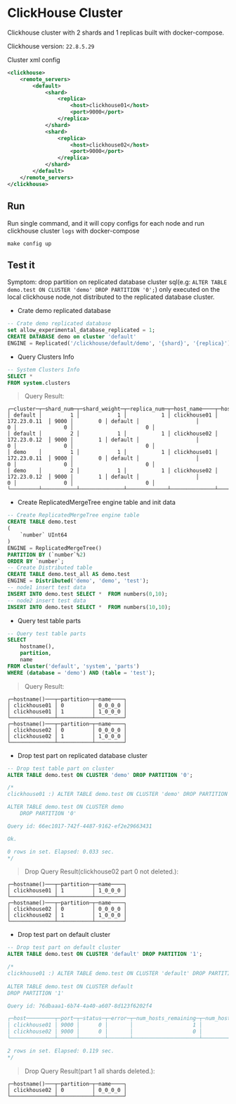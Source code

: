 # ClickHouse Cluster
Clickhouse cluster with 2 shards and 1 replicas built with docker-compose.

Clickhouse version: `22.8.5.29`

Cluster xml config
```xml
<clickhouse>
    <remote_servers>
        <default>
            <shard>
                <replica>
                    <host>clickhouse01</host>
                    <port>9000</port>
                </replica>
            </shard>
            <shard>
                <replica>
                    <host>clickhouse02</host>
                    <port>9000</port>
                </replica>
            </shard>
        </default>
    </remote_servers>
</clickhouse>
```
## Run
Run single command, and it will copy configs for each node and
run clickhouse cluster `logs` with docker-compose
```shell
make config up
```

## Test it
Symptom: drop partition on replicated database cluster sql(e.g: `ALTER TABLE demo.test ON CLUSTER 'demo' DROP PARTITION '0';`) only executed on the local clickhouse node,not distributed to the replicated database cluster.

- Crate demo replicated database
```sql
-- Crate demo replicated database
set allow_experimental_database_replicated = 1;
CREATE DATABASE demo on cluster 'default'
ENGINE = Replicated('/clickhouse/default/demo', '{shard}', '{replica}');
```

- Query Clusters Info
```sql
-- System Clusters Info
SELECT *
FROM system.clusters
```
> Query Result:
```
┌─cluster─┬─shard_num─┬─shard_weight─┬─replica_num─┬─host_name────┬─host_address─┬─port─┬─is_local─┬─user────┬─default_database─┬─errors_count─┬─slowdowns_count─┬─estimated_recovery_time─┐
│ default │         1 │            1 │           1 │ clickhouse01 │ 172.23.0.11  │ 9000 │        0 │ default │                  │            0 │               0 │                       0 │
│ default │         2 │            1 │           1 │ clickhouse02 │ 172.23.0.12  │ 9000 │        1 │ default │                  │            0 │               0 │                       0 │
│ demo    │         1 │            1 │           1 │ clickhouse01 │ 172.23.0.11  │ 9000 │        0 │ default │                  │            0 │               0 │                       0 │
│ demo    │         2 │            1 │           1 │ clickhouse02 │ 172.23.0.12  │ 9000 │        1 │ default │                  │            0 │               0 │                       0 │
└─────────┴───────────┴──────────────┴─────────────┴──────────────┴──────────────┴──────┴──────────┴─────────┴──────────────────┴──────────────┴─────────────────┴─────────────────────────┘
```

- Create ReplicatedMergeTree engine table and init data
```sql
-- Create ReplicatedMergeTree engine table
CREATE TABLE demo.test
(
    `number` UInt64
)
ENGINE = ReplicatedMergeTree()
PARTITION BY (`number`%2)
ORDER BY `number`;
-- Create Distributed table
CREATE TABLE demo.test_all AS demo.test
ENGINE = Distributed('demo', 'demo', 'test');
-- node1 insert test data
INSERT INTO demo.test SELECT *  FROM numbers(0,10);
-- node2 insert test data
INSERT INTO demo.test SELECT *  FROM numbers(10,10);
```

- Query test table parts
```sql
-- Query test table parts
SELECT
    hostname(),
    partition,
    name
FROM cluster('default', 'system', 'parts')
WHERE (database = 'demo') AND (table = 'test');
```
> Query Result:
```text
┌─hostname()───┬─partition─┬─name────┐
│ clickhouse01 │ 0         │ 0_0_0_0 │
│ clickhouse01 │ 1         │ 1_0_0_0 │
└──────────────┴───────────┴─────────┘
┌─hostname()───┬─partition─┬─name────┐
│ clickhouse02 │ 0         │ 0_0_0_0 │
│ clickhouse02 │ 1         │ 1_0_0_0 │
└──────────────┴───────────┴─────────┘
```

- Drop test part on replicated database cluster
```sql
-- Drop test table part on cluster
ALTER TABLE demo.test ON CLUSTER 'demo' DROP PARTITION '0';

/*
clickhouse01 :) ALTER TABLE demo.test ON CLUSTER 'demo' DROP PARTITION '0';

ALTER TABLE demo.test ON CLUSTER demo
    DROP PARTITION '0'

Query id: 66ec1017-742f-4487-9162-ef2e29663431

Ok.

0 rows in set. Elapsed: 0.033 sec.
*/
```
> Drop Query Result(clickhouse02 part 0 not deleted.):
```text
┌─hostname()───┬─partition─┬─name────┐
│ clickhouse01 │ 1         │ 1_0_0_0 │
└──────────────┴───────────┴─────────┘
┌─hostname()───┬─partition─┬─name────┐
│ clickhouse02 │ 0         │ 0_0_0_0 │
│ clickhouse02 │ 1         │ 1_0_0_0 │
└──────────────┴───────────┴─────────┘
```

- Drop test part on default cluster
```sql
-- Drop test part on default cluster
ALTER TABLE demo.test ON CLUSTER 'default' DROP PARTITION '1';

/*
clickhouse01 :) ALTER TABLE demo.test ON CLUSTER 'default' DROP PARTITION '1';
  
ALTER TABLE demo.test ON CLUSTER default
DROP PARTITION '1'

Query id: 76dbaaa1-6b74-4a40-a607-8d123f6202f4

┌─host─────────┬─port─┬─status─┬─error─┬─num_hosts_remaining─┬─num_hosts_active─┐
│ clickhouse01 │ 9000 │      0 │       │                   1 │                0 │
│ clickhouse02 │ 9000 │      0 │       │                   0 │                0 │
└──────────────┴──────┴────────┴───────┴─────────────────────┴──────────────────┘

2 rows in set. Elapsed: 0.119 sec.
*/
```
> Drop Query Result(part 1 all shards deleted.):
```text
┌─hostname()───┬─partition─┬─name────┐
│ clickhouse02 │ 0         │ 0_0_0_0 │
└──────────────┴───────────┴─────────┘
```